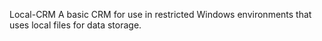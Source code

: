 Local-CRM
A basic CRM for use in restricted Windows environments that uses local files for data storage.